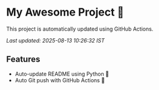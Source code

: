 # My Awesome Project 🚀

This project is automatically updated using GitHub Actions.

_Last updated: 2025-08-13 10:26:32 IST_

## Features
- Auto-update README using Python 🐍
- Auto Git push with GitHub Actions 🤖
